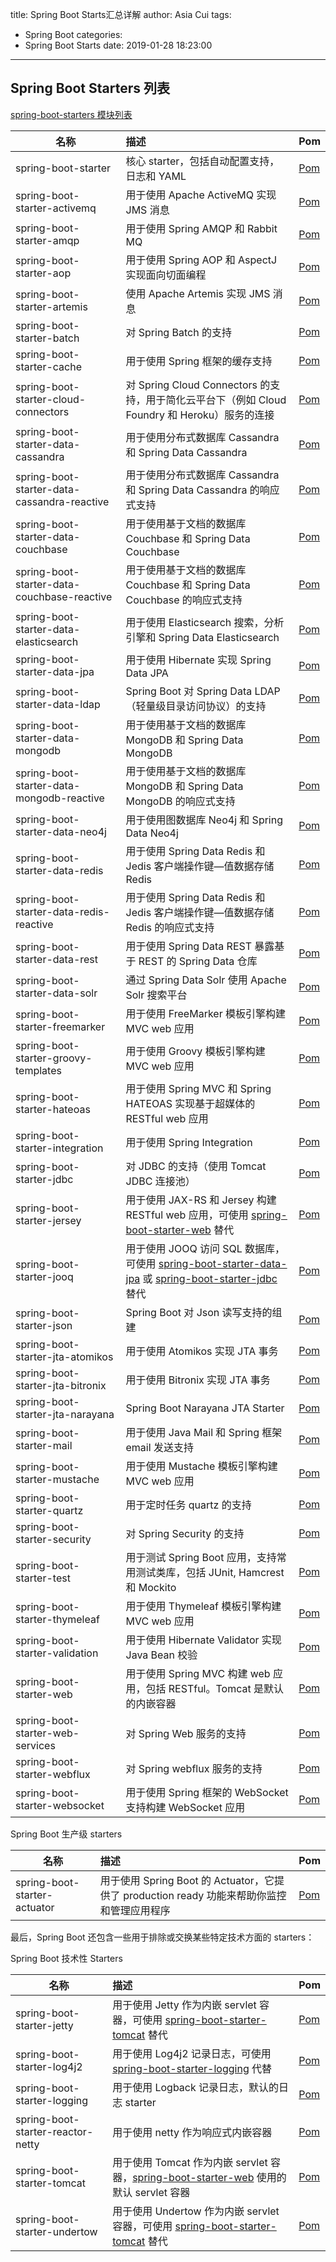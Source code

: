 title: Spring Boot Starts汇总详解
author: Asia Cui
tags:
  - Spring Boot
categories:
  - Spring Boot Starts
date: 2019-01-28 18:23:00
---


## Spring Boot Starters 列表

[spring-boot-starters 模块列表](https://github.com/spring-projects/spring-boot/tree/master/spring-boot-project/spring-boot-starters)

| 名称 | 描述 | Pom |
| --- | :-- | :-- |
| spring-boot-starter | 核心 starter，包括自动配置支持，日志和 YAML | [Pom](https://github.com/spring-projects/spring-boot/tree/master/spring-boot-project/spring-boot-starters/spring-boot-starter/pom.xml) |
| spring-boot-starter-activemq | 用于使用 Apache ActiveMQ 实现 JMS 消息 | [Pom](https://github.com/spring-projects/spring-boot/tree/master/spring-boot-project/spring-boot-starters/spring-boot-starter-activemq/pom.xml) |
| spring-boot-starter-amqp | 用于使用 Spring AMQP 和 Rabbit MQ | [Pom](https://github.com/spring-projects/spring-boot/tree/master/spring-boot-project/spring-boot-starters/spring-boot-starter-amqp/pom.xml) |
| spring-boot-starter-aop | 用于使用 Spring AOP 和 AspectJ 实现面向切面编程 | [Pom](https://github.com/spring-projects/spring-boot/tree/master/spring-boot-project/spring-boot-starters/spring-boot-starter-aop/pom.xml) |
| spring-boot-starter-artemis | 使用 Apache Artemis 实现 JMS 消息 | [Pom](https://github.com/spring-projects/spring-boot/tree/master/spring-boot-project/spring-boot-starters/spring-boot-starter-artemis/pom.xml) |
| spring-boot-starter-batch | 对 Spring Batch 的支持 | [Pom](https://github.com/spring-projects/spring-boot/tree/master/spring-boot-project/spring-boot-starters/spring-boot-starter-batch/pom.xml) |
| spring-boot-starter-cache | 用于使用 Spring 框架的缓存支持 | [Pom](https://github.com/spring-projects/spring-boot/tree/master/spring-boot-project/spring-boot-starters/spring-boot-starter-cache/pom.xml) |
| spring-boot-starter-cloud-connectors | 对 Spring Cloud Connectors 的支持，用于简化云平台下（例如 Cloud Foundry 和 Heroku）服务的连接 | [Pom](https://github.com/spring-projects/spring-boot/tree/master/spring-boot-project/spring-boot-starters/spring-boot-starter-cloud-connectors/pom.xml) |
| spring-boot-starter-data-cassandra | 用于使用分布式数据库 Cassandra 和 Spring Data Cassandra | [Pom](https://github.com/spring-projects/spring-boot/tree/master/spring-boot-project/spring-boot-starters/spring-boot-starter-data-cassandra/pom.xml) |
| spring-boot-starter-data-cassandra-reactive | 用于使用分布式数据库 Cassandra 和 Spring Data Cassandra 的响应式支持 | [Pom](https://github.com/spring-projects/spring-boot/blob/master/spring-boot-project/spring-boot-starters/spring-boot-starter-data-cassandra-reactive/pom.xml) |
| spring-boot-starter-data-couchbase | 用于使用基于文档的数据库 Couchbase 和 Spring Data Couchbase | [Pom](https://github.com/spring-projects/spring-boot/tree/master/spring-boot-project/spring-boot-starters/spring-boot-starter-data-couchbase/pom.xml) |
| spring-boot-starter-data-couchbase-reactive | 用于使用基于文档的数据库 Couchbase 和 Spring Data Couchbase 的响应式支持 | [Pom](https://github.com/spring-projects/spring-boot/tree/master/spring-boot-project/spring-boot-starters/spring-boot-starter-data-couchbase-reactive/pom.xml) |
| spring-boot-starter-data-elasticsearch | 用于使用 Elasticsearch 搜索，分析引擎和 Spring Data Elasticsearch | [Pom](https://github.com/spring-projects/spring-boot/tree/master/spring-boot-project/spring-boot-starters/spring-boot-starter-data-elasticsearch/pom.xml) |
| spring-boot-starter-data-jpa | 用于使用 Hibernate 实现 Spring Data JPA | [Pom](https://github.com/spring-projects/spring-boot/tree/master/spring-boot-project/spring-boot-starters/spring-boot-starter-data-jpa/pom.xml) |
| spring-boot-starter-data-ldap | Spring Boot 对 Spring Data LDAP（轻量级目录访问协议）的支持 | [Pom](https://github.com/spring-projects/spring-boot/tree/master/spring-boot-project/spring-boot-starters/spring-boot-starter-data-ldap/pom.xml) |
| spring-boot-starter-data-mongodb | 用于使用基于文档的数据库 MongoDB 和 Spring Data MongoDB | [Pom](https://github.com/spring-projects/spring-boot/tree/master/spring-boot-project/spring-boot-starters/spring-boot-starter-data-mongodb/pom.xml) |
| spring-boot-starter-data-mongodb-reactive | 用于使用基于文档的数据库 MongoDB 和 Spring Data MongoDB 的响应式支持 | [Pom](https://github.com/spring-projects/spring-boot/tree/master/spring-boot-project/spring-boot-starters/spring-boot-starter-data-mongodb-reactive/pom.xml) |
| spring-boot-starter-data-neo4j | 用于使用图数据库 Neo4j 和 Spring Data Neo4j | [Pom](https://github.com/spring-projects/spring-boot/tree/master/spring-boot-project/spring-boot-starters/spring-boot-starter-data-neo4j/pom.xml) |
| spring-boot-starter-data-redis | 用于使用 Spring Data Redis 和 Jedis 客户端操作键—值数据存储 Redis | [Pom](https://github.com/spring-projects/spring-boot/tree/master/spring-boot-project/spring-boot-starters/spring-boot-starter-data-redis/pom.xml) |
| spring-boot-starter-data-redis-reactive | 用于使用 Spring Data Redis 和 Jedis 客户端操作键—值数据存储 Redis 的响应式支持 | [Pom](https://github.com/spring-projects/spring-boot/tree/master/spring-boot-project/spring-boot-starters/spring-boot-starter-data-redis-reactive/pom.xml) |
| spring-boot-starter-data-rest | 用于使用 Spring Data REST 暴露基于 REST 的 Spring Data 仓库 | [Pom](https://github.com/spring-projects/spring-boot/tree/master/spring-boot-project/spring-boot-starters/spring-boot-starter-data-rest/pom.xml) |
| spring-boot-starter-data-solr | 通过 Spring Data Solr 使用 Apache Solr 搜索平台 | [Pom](https://github.com/spring-projects/spring-boot/tree/master/spring-boot-project/spring-boot-starters/spring-boot-starter-data-solr/pom.xml) |
| spring-boot-starter-freemarker | 用于使用 FreeMarker 模板引擎构建 MVC web 应用 | [Pom](https://github.com/spring-projects/spring-boot/tree/master/spring-boot-project/spring-boot-starters/spring-boot-starter-freemarker/pom.xml) |
| spring-boot-starter-groovy-templates | 用于使用 Groovy 模板引擎构建 MVC web 应用 | [Pom](https://github.com/spring-projects/spring-boot/tree/master/spring-boot-project/spring-boot-starters/spring-boot-starter-groovy-templates/pom.xml) |
| spring-boot-starter-hateoas | 用于使用 Spring MVC 和 Spring HATEOAS 实现基于超媒体的 RESTful web 应用 | [Pom](https://github.com/spring-projects/spring-boot/tree/master/spring-boot-project/spring-boot-starters/spring-boot-starter-hateoas/pom.xml) |
| spring-boot-starter-integration | 用于使用 Spring Integration | [Pom](https://github.com/spring-projects/spring-boot/tree/master/spring-boot-project/spring-boot-starters/spring-boot-starter-integration/pom.xml) |
| spring-boot-starter-jdbc | 对 JDBC 的支持（使用 Tomcat JDBC 连接池） | [Pom](https://github.com/spring-projects/spring-boot/tree/master/spring-boot-project/spring-boot-starters/spring-boot-starter-jdbc/pom.xml) |
| spring-boot-starter-jersey | 用于使用 JAX-RS 和 Jersey 构建 RESTful web 应用，可使用 [spring-boot-starter-web](http://docs.spring.io/spring-boot/docs/current-SNAPSHOT/reference/htmlsingle/#spring-boot-starter-web) 替代 | [Pom](https://github.com/spring-projects/spring-boot/tree/master/spring-boot-project/spring-boot-starters/spring-boot-starter-jersey/pom.xml) |
| spring-boot-starter-jooq | 用于使用 JOOQ 访问 SQL 数据库，可使用 [spring-boot-starter-data-jpa](http://docs.spring.io/spring-boot/docs/current-SNAPSHOT/reference/htmlsingle/#spring-boot-starter-data-jpa) 或 [spring-boot-starter-jdbc](http://docs.spring.io/spring-boot/docs/current-SNAPSHOT/reference/htmlsingle/#spring-boot-starter-jdbc) 替代 | [Pom](https://github.com/spring-projects/spring-boot/tree/master/spring-boot-project/spring-boot-starters/spring-boot-starter-jooq/pom.xml) |
| spring-boot-starter-json | Spring Boot 对 Json 读写支持的组建 | [Pom](https://github.com/spring-projects/spring-boot/tree/master/spring-boot-project/spring-boot-starters/spring-boot-starter-json/pom.xml) |
| spring-boot-starter-jta-atomikos | 用于使用 Atomikos 实现 JTA 事务 | [Pom](https://github.com/spring-projects/spring-boot/tree/master/spring-boot-project/spring-boot-starters/spring-boot-starter-jta-atomikos/pom.xml) |
| spring-boot-starter-jta-bitronix | 用于使用 Bitronix 实现 JTA 事务 | [Pom](https://github.com/spring-projects/spring-boot/tree/master/spring-boot-project/spring-boot-starters/spring-boot-starter-jta-bitronix/pom.xml) |
| spring-boot-starter-jta-narayana | Spring Boot Narayana JTA Starter | [Pom](https://github.com/spring-projects/spring-boot/tree/master/spring-boot-project/spring-boot-starters/spring-boot-starter-jta-narayana/pom.xml) |
| spring-boot-starter-mail | 用于使用 Java Mail 和 Spring 框架 email 发送支持 | [Pom](https://github.com/spring-projects/spring-boot/tree/master/spring-boot-project/spring-boot-starters/spring-boot-starter-mail/pom.xml) |
| spring-boot-starter-mustache | 用于使用 Mustache 模板引擎构建 MVC web 应用 | [Pom](https://github.com/spring-projects/spring-boot/tree/master/spring-boot-project/spring-boot-starters/spring-boot-starter-mustache/pom.xml) |
| spring-boot-starter-quartz | 用于定时任务 quartz 的支持 | [Pom](https://github.com/spring-projects/spring-boot/tree/master/spring-boot-project/spring-boot-starters/spring-boot-starter-quartz/pom.xml) |
| spring-boot-starter-security | 对 Spring Security 的支持 | [Pom](https://github.com/spring-projects/spring-boot/tree/master/spring-boot-project/spring-boot-starters/spring-boot-starter-security/pom.xml) |
| spring-boot-starter-test | 用于测试 Spring Boot 应用，支持常用测试类库，包括 JUnit, Hamcrest 和 Mockito | [Pom](https://github.com/spring-projects/spring-boot/tree/master/spring-boot-project/spring-boot-starters/spring-boot-starter-test/pom.xml) |
| spring-boot-starter-thymeleaf | 用于使用 Thymeleaf 模板引擎构建 MVC web 应用 | [Pom](https://github.com/spring-projects/spring-boot/tree/master/spring-boot-project/spring-boot-starters/spring-boot-starter-thymeleaf/pom.xml) |
| spring-boot-starter-validation | 用于使用 Hibernate Validator 实现 Java Bean 校验 | [Pom](https://github.com/spring-projects/spring-boot/tree/master/spring-boot-project/spring-boot-starters/spring-boot-starter-validation/pom.xml) |
| spring-boot-starter-web | 用于使用 Spring MVC 构建 web 应用，包括 RESTful。Tomcat 是默认的内嵌容器 | [Pom](https://github.com/spring-projects/spring-boot/tree/master/spring-boot-project/spring-boot-starters/spring-boot-starter-web/pom.xml) |
| spring-boot-starter-web-services | 对 Spring Web 服务的支持 | [Pom](https://github.com/spring-projects/spring-boot/tree/master/spring-boot-project/spring-boot-starters/spring-boot-starter-web-services/pom.xml) |
| spring-boot-starter-webflux | 对 Spring webflux 服务的支持 | [Pom](https://github.com/spring-projects/spring-boot/tree/master/spring-boot-project/spring-boot-starters/spring-boot-starter-webflux/pom.xml) |
| spring-boot-starter-websocket | 用于使用 Spring 框架的 WebSocket 支持构建 WebSocket 应用 | [Pom](https://github.com/spring-projects/spring-boot/tree/master/spring-boot-project/spring-boot-starters/spring-boot-starter-websocket/pom.xml) |

Spring Boot 生产级 starters

| 名称 | 描述 | Pom |
| --- | :-- | :-- |
| spring-boot-starter-actuator | 用于使用 Spring Boot 的 Actuator，它提供了 production ready 功能来帮助你监控和管理应用程序 | [Pom](https://github.com/spring-projects/spring-boot/tree/master/spring-boot-project/spring-boot-starters/spring-boot-starter-actuator/pom.xml) |

最后，Spring Boot 还包含一些用于排除或交换某些特定技术方面的 starters：

Spring Boot 技术性 Starters

| 名称 | 描述 | Pom |
| --- | :-- | :-- |
| spring-boot-starter-jetty | 用于使用 Jetty 作为内嵌 servlet 容器，可使用 [spring-boot-starter-tomcat](http://docs.spring.io/spring-boot/docs/current-SNAPSHOT/reference/htmlsingle/#spring-boot-starter-tomcat) 替代 | [Pom](https://github.com/spring-projects/spring-boot/tree/master/spring-boot-project/spring-boot-starters/spring-boot-starter-jetty/pom.xml) |
| spring-boot-starter-log4j2 | 用于使用 Log4j2 记录日志，可使用 [spring-boot-starter-logging](http://docs.spring.io/spring-boot/docs/current-SNAPSHOT/reference/htmlsingle/#spring-boot-starter-logging) 代替 | [Pom](https://github.com/spring-projects/spring-boot/tree/master/spring-boot-project/spring-boot-starters/spring-boot-starter-log4j2/pom.xml) |
| spring-boot-starter-logging | 用于使用 Logback 记录日志，默认的日志 starter | [Pom](https://github.com/spring-projects/spring-boot/tree/master/spring-boot-project/spring-boot-starters/spring-boot-starter-logging/pom.xml) |
| spring-boot-starter-reactor-netty | 用于使用 netty 作为响应式内嵌容器 | [Pom](https://github.com/spring-projects/spring-boot/tree/master/spring-boot-project/spring-boot-starters/spring-boot-starter-reactor-netty/pom.xml) |
| spring-boot-starter-tomcat | 用于使用 Tomcat 作为内嵌 servlet 容器，[spring-boot-starter-web](http://docs.spring.io/spring-boot/docs/current-SNAPSHOT/reference/htmlsingle/#spring-boot-starter-web) 使用的默认 servlet 容器 | [Pom](https://github.com/spring-projects/spring-boot/tree/master/spring-boot-project/spring-boot-starters/spring-boot-starter-tomcat/pom.xml) |
| spring-boot-starter-undertow | 用于使用 Undertow 作为内嵌 servlet 容器，可使用 [spring-boot-starter-tomcat](http://docs.spring.io/spring-boot/docs/current-SNAPSHOT/reference/htmlsingle/#spring-boot-starter-tomcat) 替代 | [Pom](https://github.com/spring-projects/spring-boot/tree/master/spring-boot-project/spring-boot-starters/spring-boot-starter-undertow/pom.xml) |